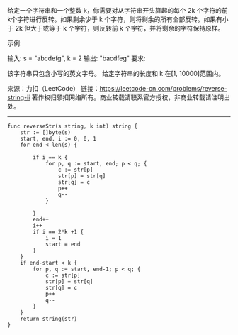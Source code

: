 给定一个字符串和一个整数 k，你需要对从字符串开头算起的每个 2k 个字符的前k个字符进行反转。如果剩余少于 k 个字符，则将剩余的所有全部反转。如果有小于 2k 但大于或等于 k 个字符，则反转前 k 个字符，并将剩余的字符保持原样。

示例:

输入: s = "abcdefg", k = 2
输出: "bacdfeg"
要求:

该字符串只包含小写的英文字母。
给定字符串的长度和 k 在[1, 10000]范围内。

来源：力扣（LeetCode）
链接：https://leetcode-cn.com/problems/reverse-string-ii
著作权归领扣网络所有。商业转载请联系官方授权，非商业转载请注明出处。

---

```cgo
func reverseStr(s string, k int) string {
	str := []byte(s)
	start, end, i := 0, 0, 1
	for end < len(s) {

		if i == k {
			for p, q := start, end; p < q; {
				c := str[p]
				str[p] = str[q]
				str[q] = c
				p++
				q--
			}

		}
		end++
		i++
		if i == 2*k +1 {
			i = 1
			start = end
		}
	}
    if end-start < k {
		for p, q := start, end-1; p < q; {
			c := str[p]
			str[p] = str[q]
			str[q] = c
			p++
			q--
		}
	}
	return string(str)
}
```